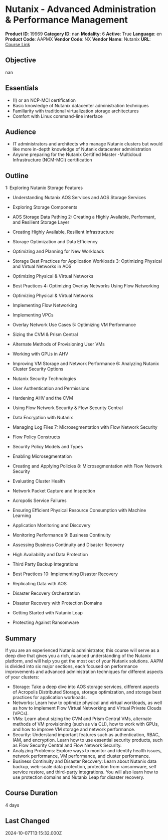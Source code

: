 # Nutanix - Advanced Administration & Performance Management

**Product ID**: 19969
**Category ID**: nan
**Modality**: 6
**Active**: True
**Language**: en
**Product Code**: AAPMX
**Vendor Code**: NX
**Vendor Name**: Nutanix
**URL**: [Course Link](https://www.fastlaneus.com/course/nutanix-aapmx)

## Objective
nan

## Essentials
- (!)  or an NCP-MCI certification
- Basic knowledge of Nutanix datacenter administration techniques
- Familiarity with traditional virtualization storage architectures
- Comfort with Linux command-line interface

## Audience
- IT administrators and architects who manage Nutanix clusters but would like more in-depth knowledge of Nutanix datacenter administration
- Anyone preparing for the Nutanix Certified Master -Multicloud Infrastructure (NCM-MCI) certification

## Outline
1: Exploring Nutanix Storage Features



- Understanding Nutanix AOS Services and AOS Storage Services
- Exploring Storage Components
- AOS Storage Data Pathing
2: Creating a Highly Available, Performant, and Resilient Storage Layer



- Creating Highly Available, Resilient Infrastructure
- Storage Optimization and Data Efficiency
- Optimizing and Planning for New Workloads
- Storage Best Practices for Application Workloads
3: Optimizing Physical and Virtual Networks in AOS



- Optimizing Physical & Virtual Networks
- Best Practices
4: Optimizing Overlay Networks Using Flow Networking



- Optimizing Physical & Virtual Networks
- Implementing Flow Networking
- Implementing VPCs
- Overlay Network Use Cases
5: Optimizing VM Performance



- Sizing the CVM & Prism Central
- Alternate Methods of Provisioning User VMs
- Working with GPUs in AHV
- Improving VM Storage and Network Performance
6: Analyzing Nutanix Cluster Security Options



- Nutanix Security Technologies
- User Authentication and Permissions
- Hardening AHV and the CVM
- Using Flow Network Security & Flow Security Central
- Data Encryption with Nutanix
- Managing Log Files
7: Microsegmentation with Flow Network Security



- Flow Policy Constructs
- Security Policy Models and Types
- Enabling Microsegmentation
- Creating and Applying Policies
8: Microsegmentation with Flow Network Security



- Evaluating Cluster Health
- Network Packet Capture and Inspection
- Acropolis Service Failures
- Ensuring Efficient Physical Resource Consumption with Machine Learning
- Application Monitoring and Discovery
- Monitoring Performance
9: Business Continuity



- Assessing Business Continuity and Disaster Recovery
- High Availability and Data Protection
- Third Party Backup Integrations
- Best Practices
10: Implementing Disaster Recovery



- Replicating Data with AOS
- Disaster Recovery Orchestration
- Disaster Recovery with Protection Domains
- Getting Started with Nutanix Leap
- Protecting Against Ransomware

## Summary
If you are an experienced Nutanix administrator, this course will serve as a deep dive that gives you a rich, nuanced understanding of the Nutanix platform, and will help you get the most out of your Nutanix solutions. AAPM is divided into six major sections, each focused on performance improvements and advanced administration techniques for different aspects of your clusters:


- Storage: Take a deep dive into AOS storage services, different aspects of Acropolis Distributed Storage, storage optimization, and storage best practices for application workloads.
- Networks: Learn how to optimize physical and virtual workloads, as well as how to implement Flow Virtual Networking and Virtual Private Clouds (VPCs).
- VMs: Learn about sizing the CVM and Prism Central VMs, alternate methods of VM provisioning (such as via CLI), how to work with GPUs, and how to improve VM storage and network performance.
- Security: Understand important features such as authentication, RBAC, IAM, and encryption. Learn how to use essential security products, such as Flow Security Central and Flow Network Security.
- Analyzing Problems: Explore ways to monitor and identify health issues, network performance, VM performance, and cluster performance.
- Business Continuity and Disaster Recovery: Learn about Nutanix data backup, web-scale data protection, protection from ransomware, self service restore, and third-party integrations. You will also learn how to use protection domains and Nutanix Leap for disaster recovery.

## Course Duration
4 days

## Last Changed
2024-10-07T13:15:32.000Z
